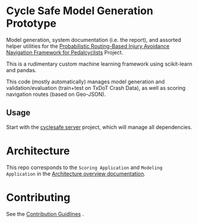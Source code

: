 # Cycle Safe Model Generation Prototype

Model generation, system documentation (i.e. the report), and assorted helper utilities for the [Probabilistic Routing-Based Injury Avoidance Navigation Framework for Pedalcyclists](https://github.com/YoinkBird/cyclesafe/blob/master/doc/report/report.md) Project.

This is a rudimentary custom machine learning framework using scikit-learn and pandas.

This code (mostly automatically) manages model generation and validation/evaluation (train+test on TxDoT Crash Data), as well as scoring navigation routes (based on Geo-JSON).


## Usage

Start with the [cyclesafe server](https://github.com/YoinkBird/cyclesafe_server) project, which will manage all dependencies.

# Architecture

This repo corresponds to the `Scoring Application` and `Modeling Application` in the [Architecture overview documentation](https://github.com/YoinkBird/cyclesafe/blob/master/doc/report/report.md#architecture).

# Contributing

See the [Contribution Guidlines](./CONTRIBUTING.md) .
